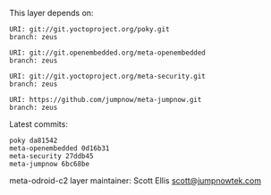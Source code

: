This layer depends on:

    URI: git://git.yoctoproject.org/poky.git
    branch: zeus

    URI: git://git.openembedded.org/meta-openembedded
    branch: zeus

    URI: git://git.yoctoproject.org/meta-security.git
    branch: zeus

    URI: https://github.com/jumpnow/meta-jumpnow.git
    branch: zeus

Latest commits:

    poky da81542
    meta-openembedded 0d16b31
    meta-security 27ddb45
    meta-jumpnow 6bc68be

meta-odroid-c2 layer maintainer: Scott Ellis <scott@jumpnowtek.com>
